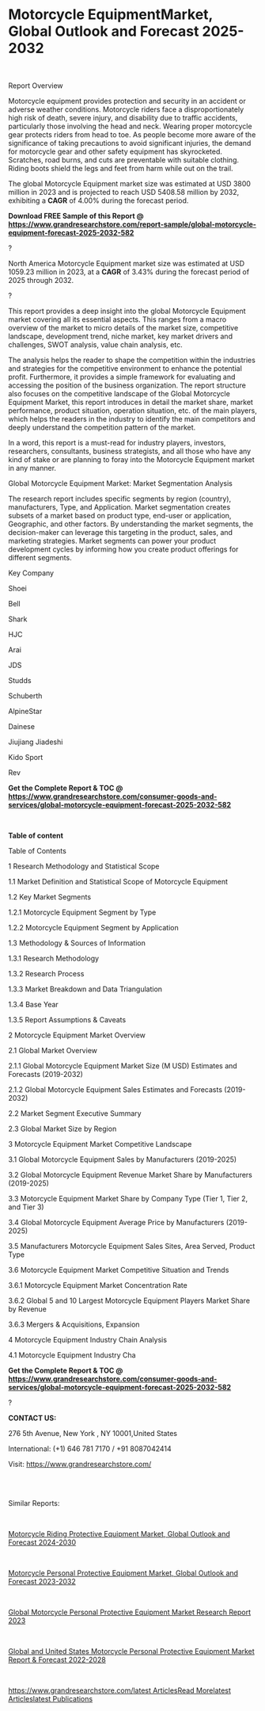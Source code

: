 <h1>Motorcycle EquipmentMarket, Global Outlook and Forecast 2025-2032</h1><br/><p>Report Overview</p>
 
 
 
 <p>Motorcycle equipment provides protection and security in an accident or adverse weather conditions. Motorcycle riders face a disproportionately high risk of death, severe injury, and disability due to traffic accidents, particularly those involving the head and neck. Wearing proper motorcycle gear protects riders from head to toe. As people become more aware of the significance of taking precautions to avoid significant injuries, the demand for motorcycle gear and other safety equipment has skyrocketed. Scratches, road burns, and cuts are preventable with suitable clothing. Riding boots shield the legs and feet from harm while out on the trail.</p>
 
 
 
 <p>The global Motorcycle Equipment market size was estimated at USD 3800 million in 2023 and is projected to reach USD 5408.58 million by 2032, exhibiting a <strong>CAGR</strong> of 4.00% during the forecast period.</p>
 
 
 
 <div><b>Download FREE Sample of this Report @ <a href="https://www.grandresearchstore.com/report-sample/global-motorcycle-equipment-forecast-2025-2032-582">https://www.grandresearchstore.com/report-sample/global-motorcycle-equipment-forecast-2025-2032-582</a></b></div>
 
 
 
 <p>? </p>
 
 
 
 <p>North America Motorcycle Equipment market size was estimated at USD 1059.23 million in 2023, at a <strong>CAGR</strong> of 3.43% during the forecast period of 2025 through 2032.</p>
 
 
 
 <p>? </p>
 
 
 
 <p>This report provides a deep insight into the global Motorcycle Equipment market covering all its essential aspects. This ranges from a macro overview of the market to micro details of the market size, competitive landscape, development trend, niche market, key market drivers and challenges, SWOT analysis, value chain analysis, etc.</p>
 
 
 
 <p>The analysis helps the reader to shape the competition within the industries and strategies for the competitive environment to enhance the potential profit. Furthermore, it provides a simple framework for evaluating and accessing the position of the business organization. The report structure also focuses on the competitive landscape of the Global Motorcycle Equipment Market, this report introduces in detail the market share, market performance, product situation, operation situation, etc. of the main players, which helps the readers in the industry to identify the main competitors and deeply understand the competition pattern of the market.</p>
 
 
 
 <p>In a word, this report is a must-read for industry players, investors, researchers, consultants, business strategists, and all those who have any kind of stake or are planning to foray into the Motorcycle Equipment market in any manner.</p>
 
 
 
 <p>Global Motorcycle Equipment Market: Market Segmentation Analysis</p>
 
 
 
 <p>The research report includes specific segments by region (country), manufacturers, Type, and Application. Market segmentation creates subsets of a market based on product type, end-user or application, Geographic, and other factors. By understanding the market segments, the decision-maker can leverage this targeting in the product, sales, and marketing strategies. Market segments can power your product development cycles by informing how you create product offerings for different segments.</p>
 
 
 
 <p>Key Company</p>
 
 
 
 <p>Shoei</p>
 
 
 
 <p>Bell</p>
 
 
 
 <p>Shark</p>
 
 
 
 <p>HJC</p>
 
 
 
 <p>Arai</p>
 
 
 
 <p>JDS</p>
 
 
 
 <p>Studds</p>
 
 
 
 <p>Schuberth</p>
 
 
 
 <p>AlpineStar</p>
 
 
 
 <p>Dainese</p>
 
 
 
 <p>Jiujiang Jiadeshi</p>
 
 
 
 <p>Kido Sport</p>
 
 
 
 <p>Rev</p>
 
 
 
 <div><b>Get the Complete Report & TOC @ <a href="https://www.grandresearchstore.com/consumer-goods-and-services/global-motorcycle-equipment-forecast-2025-2032-582">https://www.grandresearchstore.com/consumer-goods-and-services/global-motorcycle-equipment-forecast-2025-2032-582</a></b></div>
 
 
 
 <p><br />
 
 <b>Table of content</b></p>
 
 
 
 <p>Table of Contents<br />
 
 1 Research Methodology and Statistical Scope<br />
 
 1.1 Market Definition and Statistical Scope of Motorcycle Equipment<br />
 
 1.2 Key Market Segments<br />
 
 1.2.1 Motorcycle Equipment Segment by Type<br />
 
 1.2.2 Motorcycle Equipment Segment by Application<br />
 
 1.3 Methodology & Sources of Information<br />
 
 1.3.1 Research Methodology<br />
 
 1.3.2 Research Process<br />
 
 1.3.3 Market Breakdown and Data Triangulation<br />
 
 1.3.4 Base Year<br />
 
 1.3.5 Report Assumptions & Caveats<br />
 
 2 Motorcycle Equipment Market Overview<br />
 
 2.1 Global Market Overview<br />
 
 2.1.1 Global Motorcycle Equipment Market Size (M USD) Estimates and Forecasts (2019-2032)<br />
 
 2.1.2 Global Motorcycle Equipment Sales Estimates and Forecasts (2019-2032)<br />
 
 2.2 Market Segment Executive Summary<br />
 
 2.3 Global Market Size by Region<br />
 
 3 Motorcycle Equipment Market Competitive Landscape<br />
 
 3.1 Global Motorcycle Equipment Sales by Manufacturers (2019-2025)<br />
 
 3.2 Global Motorcycle Equipment Revenue Market Share by Manufacturers (2019-2025)<br />
 
 3.3 Motorcycle Equipment Market Share by Company Type (Tier 1, Tier 2, and Tier 3)<br />
 
 3.4 Global Motorcycle Equipment Average Price by Manufacturers (2019-2025)<br />
 
 3.5 Manufacturers Motorcycle Equipment Sales Sites, Area Served, Product Type<br />
 
 3.6 Motorcycle Equipment Market Competitive Situation and Trends<br />
 
 3.6.1 Motorcycle Equipment Market Concentration Rate<br />
 
 3.6.2 Global 5 and 10 Largest Motorcycle Equipment Players Market Share by Revenue<br />
 
 3.6.3 Mergers & Acquisitions, Expansion<br />
 
 4 Motorcycle Equipment Industry Chain Analysis<br />
 
 4.1 Motorcycle Equipment Industry Cha</p>
 
 
 
 <div><b>Get the Complete Report & TOC @ <a href="https://www.grandresearchstore.com/consumer-goods-and-services/global-motorcycle-equipment-forecast-2025-2032-582">https://www.grandresearchstore.com/consumer-goods-and-services/global-motorcycle-equipment-forecast-2025-2032-582</a></b></div>
 
 
 
 <p>? </p>
 
 
 
 <p><b>CONTACT US:</b><br />
 
 276 5th Avenue, New York , NY 10001,United States<br />
 
 International: (+1) 646 781 7170 / +91 8087042414<br />
 
 Visit: <a href="https://www.grandresearchstore.com/">https://www.grandresearchstore.com/</a><br />
 
 <br />
 
 <br />
 
 Similar Reports:<br />
 
 <br />
 
 <a href="https://www.grandresearchstore.com/consumer-goods-and-services/global-motorcycle-riding-protective-equipment-forecast-2024-2030-550">Motorcycle Riding Protective Equipment Market, Global Outlook and Forecast 2024-2030</a><br />
 
 <br />
 
 <a href="https://www.grandresearchstore.com/consumer-goods-and-services/global-motorcycle-personal-protective-equipment-forecast-2023-2032-136">Motorcycle Personal Protective Equipment Market, Global Outlook and Forecast 2023-2032</a><br />
 
 <br />
 
 <a href="https://www.grandresearchstore.com/consumer-goods-and-services/global-motorcycle-personal-protective-equipment-2023-470">Global Motorcycle Personal Protective Equipment Market Research Report 2023</a><br />
 
 <br />
 
 <a href="https://www.grandresearchstore.com/consumer-goods-and-services/global-united-states-motorcycle-personal-protective-equipment-2022-2028-173">Global and United States Motorcycle Personal Protective Equipment Market Report & Forecast 2022-2028</a><br />
 
 <br />
 
 <a href="https://gyeongbokgung.com">https://www.grandresearchstore.com/</a><a href="https://hallyeomaritime.com">latest Articles</a><a href="https://jingwansa.com">Read More</a><a href="https://nguoiviet.jp/">latest Articles</a><a href="https://www.intelmarketresearch.com/">latest Publications</a></p>